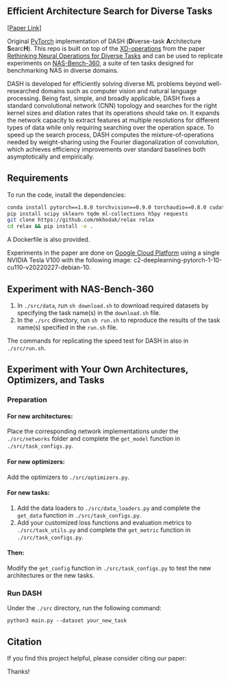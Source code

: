 ## Efficient Architecture Search for Diverse Tasks

[[Paper Link](https://arxiv.org/abs/2204.07554)]

Original [PyTorch](https://pytorch.org/) implementation of DASH (**D**iverse-task **A**rchitecture **S**earc**H**). This repo is built on top
of the [XD-operations](https://github.com/mkhodak/relax) from the paper [Rethinking Neural Operations for Diverse Tasks](https://arxiv.org/abs/2103.15798) and can be used to 
replicate experiments on [NAS-Bench-360](https://nb360.ml.cmu.edu), a suite of ten tasks designed for benchmarking NAS in diverse domains. 

DASH is developed for efficiently solving diverse ML problems beyond well-researched domains such as computer vision and natural language processing. 
Being fast, simple, and broadly applicable, DASH fixes a standard convolutional network (CNN) topology and searches for 
the right kernel sizes and dilation rates that its operations should take on. 
It expands the network capacity to extract features at multiple resolutions for different types of data while only requiring searching over the operation space. 
To speed up the search process, DASH computes the mixture-of-operations needed by weight-sharing using the Fourier diagonalization of convolution, which achieves efficiency improvements over standard baselines both asymptotically and empirically.

## Requirements

To run the code, install the dependencies: 
```bash
conda install pytorch==1.8.0 torchvision==0.9.0 torchaudio==0.8.0 cudatoolkit=10.1 -c pytorch
pip install scipy sklearn tqdm ml-collections h5py requests
git clone https://github.com/mkhodak/relax relax
cd relax && pip install -e .
```
A Dockerfile is also provided.

Experiments in the paper are done on [Google Cloud Platform](https://cloud.google.com/) using a single NVIDIA Tesla V100 with the following image: c2-deeplearning-pytorch-1-10-cu110-v20220227-debian-10.


## Experiment with NAS-Bench-360

1. In `./src/data`, run `sh download.sh` to download required datasets by specifying the task name(s) in the `download.sh` file.
2. In the `./src` directory, run `sh run.sh` to reproduce the results of the task name(s) specified in the `run.sh` file.

The commands for replicating the speed test for DASH in also in `./src/run.sh`.

## Experiment with Your Own Architectures, Optimizers, and Tasks

### Preparation

#### For new architectures:
Place the corresponding network implementations under the `./src/networks` folder and complete the `get_model` function in `./src/task_configs.py`.

#### For new optimizers:
Add the optimizers to `./src/optimizers.py`.

#### For new tasks:
1. Add the data loaders to `./src/data_loaders.py` and complete the `get_data` function in `./src/task_configs.py`.
2. Add your customized loss functions and evaluation metrics to `./src/task_utils.py` and complete the `get_metric` function in `./src/task_configs.py`.

#### Then:
Modify the `get_config` function in `./src/task_configs.py` to test the new architectures or the new tasks.

### Run DASH
Under the `./src` directory, run the following command:
```
python3 main.py --dataset your_new_task
```

## Citation
If you find this project helpful, please consider citing our paper:

Thanks!
